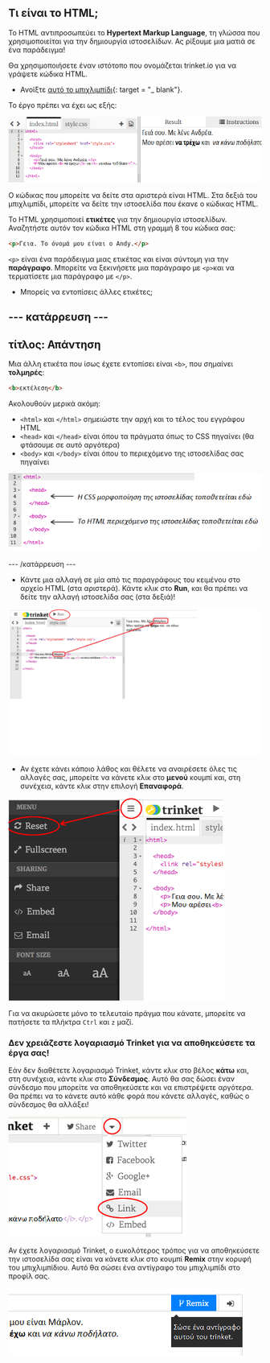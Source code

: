 ## Τι είναι το HTML;

Το HTML αντιπροσωπεύει το **Hypertext Markup Language**, τη γλώσσα που χρησιμοποιείται για την δημιουργία ιστοσελίδων. Ας ρίξουμε μια ματιά σε ένα παράδειγμα!

Θα χρησιμοποιήσετε έναν ιστότοπο που ονομάζεται trinket.io για να γράψετε κώδικα HTML.

+ Ανοίξτε [αυτό το μπιχλιμπίδι](http://jumpto.cc/web-intro){: target = "_ blank"}.

Το έργο πρέπει να έχει ως εξής:

![screenshot](images/birthday-starter.png)

Ο κώδικας που μπορείτε να δείτε στα αριστερά είναι HTML. Στα δεξιά του μπιχλιμπίδι, μπορείτε να δείτε την ιστοσελίδα που έκανε ο κώδικας HTML.

Το HTML χρησιμοποιεί **ετικέτες** για την δημιουργία ιστοσελίδων. Αναζητήστε αυτόν τον κώδικα HTML στη γραμμή 8 του κώδικα σας:

```html
<p>Γεια. Το όνομά μου είναι ο Andy.</p>
```

`<p>` είναι ένα παράδειγμα μιας ετικέτας και είναι σύντομη για την **παράγραφο**. Μπορείτε να ξεκινήσετε μια παράγραφο με `<p>`και να τερματίσετε μια παράγραφο με `</p>`.

+ Μπορείς να εντοπίσεις άλλες ετικέτες;

## \--- κατάρρευση \---

## τίτλος: Απάντηση

Μια άλλη ετικέτα που ίσως έχετε εντοπίσει είναι `<b>`, που σημαίνει **τολμηρές**:

```html
<b>εκτέλεση</b>
```

Ακολουθούν μερικά ακόμη:

+ `<html>` και `</html>` σημειώστε την αρχή και το τέλος του εγγράφου HTML
+ `<head>` και `</head>` είναι όπου τα πράγματα όπως το CSS πηγαίνει (θα φτάσουμε σε αυτό αργότερα)
+ `<body>` και `</body>` είναι όπου το περιεχόμενο της ιστοσελίδας σας πηγαίνει

![screenshot](images/birthday-head-body.png)

\--- /κατάρρευση \---

+ Κάντε μια αλλαγή σε μία από τις παραγράφους του κειμένου στο αρχείο HTML (στα αριστερά). Κάντε κλικ στο **Run**, και θα πρέπει να δείτε την αλλαγή ιστοσελίδα σας (στα δεξιά)!

![screenshot](images/birthday-edit-html.png)

+ Αν έχετε κάνει κάποιο λάθος και θέλετε να αναιρέσετε όλες τις αλλαγές σας, μπορείτε να κάνετε κλικ στο **μενού** κουμπί και, στη συνέχεια, κάντε κλικ στην επιλογή **Επαναφορά**.

![screenshot](images/birthday-reset.png)

Για να ακυρώσετε μόνο το τελευταίο πράγμα που κάνατε, μπορείτε να πατήσετε τα πλήκτρα `Ctrl` και `z` μαζί.

### Δεν χρειάζεστε λογαριασμό Trinket για να αποθηκεύσετε τα έργα σας!

Εάν δεν διαθέτετε λογαριασμό Trinket, κάντε κλικ στο βέλος **κάτω** και, στη συνέχεια, κάντε κλικ στο **Σύνδεσμος**. Αυτό θα σας δώσει έναν σύνδεσμο που μπορείτε να αποθηκεύσετε και να επιστρέψετε αργότερα. Θα πρέπει να το κάνετε αυτό κάθε φορά που κάνετε αλλαγές, καθώς ο σύνδεσμος θα αλλάξει!

![screenshot](images/birthday-link.png)

Αν έχετε λογαριασμό Trinket, ο ευκολότερος τρόπος για να αποθηκεύσετε την ιστοσελίδα σας είναι να κάνετε κλικ στο κουμπί **Remix** στην κορυφή του μπιχλιμπίδιου. Αυτό θα σώσει ένα αντίγραφο του μπιχλιμπίδι στο προφίλ σας.

![screenshot](images/birthday-remix.png)
